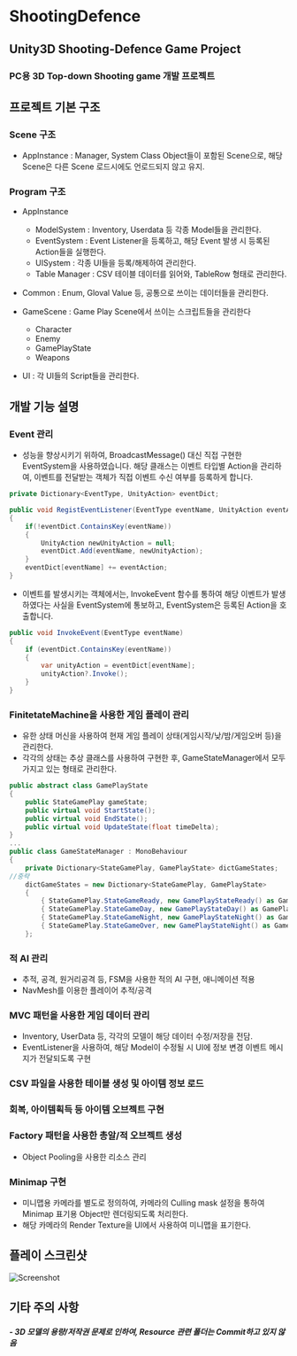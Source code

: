 # ShootingDefence

## Unity3D Shooting-Defence Game Project

### PC용 3D Top-down Shooting game 개발 프로젝트

## 프로젝트 기본 구조
### Scene 구조 
 - AppInstance : Manager, System Class Object들이 포함된 Scene으로, 해당 Scene은 다른 Scene 로드시에도 언로드되지 않고 유지.
 
### Program 구조
 - AppInstance
 
   - ModelSystem : Inventory, Userdata 등 각종 Model들을 관리한다.
   - EventSystem : Event Listener을 등록하고, 해당 Event 발생 시 등록된 Action들을 실행한다.
   - UISystem : 각종 UI들을 등록/해제하여 관리한다.
   - Table Manager : CSV 테이블 데이터를 읽어와, TableRow 형태로 관리한다.
   
 - Common : Enum, Gloval Value 등, 공통으로 쓰이는 데이터들을 관리한다.
 - GameScene : Game Play Scene에서 쓰이는 스크립트들을 관리한다
   - Character
   - Enemy
   - GamePlayState
   - Weapons
 - UI : 각 UI들의 Script들을 관리한다.
 
## 개발 기능 설명

### Event 관리
- 성능을 향상시키기 위하여, BroadcastMessage() 대신 직접 구현한 EventSystem을 사용하였습니다. 해당 클래스는 이벤트 타입별 Action을 관리하여, 이벤트를 전달받는 객체가 직접 이벤트 수신 여부를 등록하게 합니다.
```C#
private Dictionary<EventType, UnityAction> eventDict;

public void RegistEventListener(EventType eventName, UnityAction eventAction)
{
	if(!eventDict.ContainsKey(eventName))
	{
		UnityAction newUnityAction = null;
		eventDict.Add(eventName, newUnityAction);
	}
	eventDict[eventName] += eventAction;
}
```

- 이벤트를 발생시키는 객체에서는, InvokeEvent 함수를 통하여 해당 이벤트가 발생하였다는 사실을 EventSystem에 통보하고, EventSystem은 등록된 Action을 호출합니다.
```C#
public void InvokeEvent(EventType eventName)
{
	if (eventDict.ContainsKey(eventName))
	{
		var unityAction = eventDict[eventName];
		unityAction?.Invoke();
	}
}
```

### FinitetateMachine을 사용한 게임 플레이 관리
  - 유한 상태 머신을 사용하여 현재 게임 플레이 상태(게임시작/낮/밤/게임오버 등)을 관리한다.
  - 각각의 상태는 추상 클래스를 사용하여 구현한 후, GameStateManager에서 모두 가지고 있는 형태로 관리한다.
```C#
public abstract class GamePlayState
{
    public StateGamePlay gameState;
    public virtual void StartState();
    public virtual void EndState();
    public virtual void UpdateState(float timeDelta);
}
...
public class GameStateManager : MonoBehaviour
{
	private Dictionary<StateGamePlay, GamePlayState> dictGameStates;
//중략
	dictGameStates = new Dictionary<StateGamePlay, GamePlayState>
	{
		{ StateGamePlay.StateGameReady, new GamePlayStateReady() as GamePlayState },
		{ StateGamePlay.StateGameDay, new GamePlayStateDay() as GamePlayState },
		{ StateGamePlay.StateGameNight, new GamePlayStateNight() as GamePlayState },
		{ StateGamePlay.StateGameOver, new GamePlayStateNight() as GamePlayState }
	};
```
### 적 AI 관리
- 추적, 공격, 원거리공격 등, FSM을 사용한 적의 AI 구현, 애니메이션 적용
- NavMesh를 이용한 플레이어 추적/공격

### MVC 패턴을 사용한 게임 데이터 관리
- Inventory, UserData 등, 각각의 모델이 해당 데이터 수정/저장을 전담. 
- EventListener을 사용하여, 해당 Model이 수정될 시 UI에 정보 변경 이벤트 메시지가 전달되도록 구현

### CSV 파일을 사용한 테이블 생성 및 아이템 정보 로드

### 회복, 아이템획득 등 아이템 오브젝트 구현

### Factory 패턴을 사용한 총알/적 오브젝트 생성

- Object Pooling을 사용한 리소스 관리

### Minimap 구현
 - 미니맵용 카메라를 별도로 정의하여, 카메라의 Culling mask 설정을 통하여 Minimap 표기용 Object만 렌더링되도록 처리한다.
 - 해당 카메라의 Render Texture을 UI에서 사용하여 미니맵을 표기한다.

## 플레이 스크린샷

![Screenshot](https://user-images.githubusercontent.com/30260233/209845479-ef24a58c-b837-476c-9072-c87652de8c13.PNG)


## 기타 주의 사항

##### - 3D 모델의 용량/저작권 문제로 인하여, Resource 관련 폴더는 Commit하고 있지 않음
